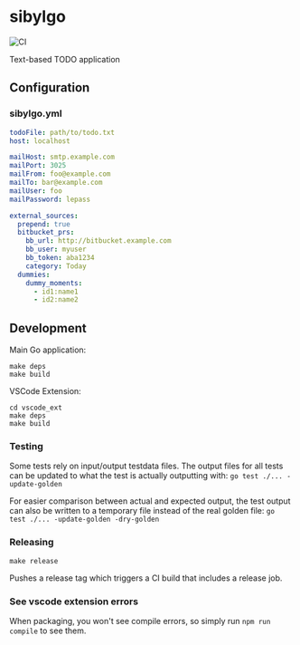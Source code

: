 # sibylgo

![CI](https://github.com/sandro-h/sibylgo/workflows/CI/badge.svg)

Text-based TODO application

## Configuration

### sibylgo.yml

```yaml
todoFile: path/to/todo.txt
host: localhost

mailHost: smtp.example.com
mailPort: 3025
mailFrom: foo@example.com 
mailTo: bar@example.com
mailUser: foo
mailPassword: lepass

external_sources:
  prepend: true
  bitbucket_prs:
    bb_url: http://bitbucket.example.com
    bb_user: myuser
    bb_token: aba1234
    category: Today
  dummies:
    dummy_moments:
      - id1:name1
      - id2:name2
```

## Development

Main Go application:

```shell
make deps
make build
```

VSCode Extension:

```shell
cd vscode_ext
make deps
make build
```

### Testing

Some tests rely on input/output testdata files. The output files for all tests can be updated to what
the test is actually outputting with: `go test ./... -update-golden`

For easier comparison between actual and expected output, the test output
can also be written to a temporary file instead of the real golden file:
`go test ./... -update-golden -dry-golden`

### Releasing

```shell
make release
```

Pushes a release tag which triggers a CI build that includes a release job.

### See vscode extension errors

When packaging, you won't see compile errors, so simply run `npm run compile` to see them.
